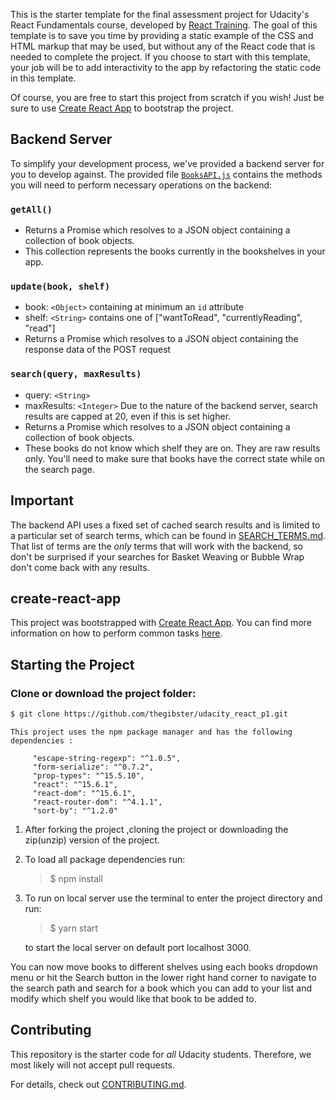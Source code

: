 This is the starter template for the final assessment project for Udacity's React Fundamentals course, developed by [React Training](https://reacttraining.com). The goal of this template is to save you time by providing a static example of the CSS and HTML markup that may be used, but without any of the React code that is needed to complete the project. If you choose to start with this template, your job will be to add interactivity to the app by refactoring the static code in this template.

Of course, you are free to start this project from scratch if you wish! Just be sure to use [Create React App](https://github.com/facebookincubator/create-react-app) to bootstrap the project.

## Backend Server

To simplify your development process, we've provided a backend server for you to develop against. The provided file [`BooksAPI.js`](src/BooksAPI.js) contains the methods you will need to perform necessary operations on the backend:

### `getAll()`
* Returns a Promise which resolves to a JSON object containing a collection of book objects.
* This collection represents the books currently in the bookshelves in your app.

### `update(book, shelf)`
* book: `<Object>` containing at minimum an `id` attribute
* shelf: `<String>` contains one of ["wantToRead", "currentlyReading", "read"]  
* Returns a Promise which resolves to a JSON object containing the response data of the POST request

### `search(query, maxResults)`
* query: `<String>`
* maxResults: `<Integer>` Due to the nature of the backend server, search results are capped at 20, even if this is set higher.
* Returns a Promise which resolves to a JSON object containing a collection of book objects.
* These books do not know which shelf they are on. They are raw results only. You'll need to make sure that books have the correct state while on the search page.

## Important
The backend API uses a fixed set of cached search results and is limited to a particular set of search terms, which can be found in [SEARCH_TERMS.md](SEARCH_TERMS.md). That list of terms are the _only_ terms that will work with the backend, so don't be surprised if your searches for Basket Weaving or Bubble Wrap don't come back with any results. 

## create-react-app

This project was bootstrapped with [Create React App](https://github.com/facebookincubator/create-react-app). You can find more information on how to perform common tasks [here](https://github.com/facebookincubator/create-react-app/blob/master/packages/react-scripts/template/README.md).

## Starting the Project

### Clone or download the project folder:

 ```sh
 $ git clone https://github.com/thegibster/udacity_react_p1.git
 ```

 ```
 This project uses the npm package manager and has the following dependencies :

      "escape-string-regexp": "^1.0.5",
      "form-serialize": "^0.7.2",
      "prop-types": "^15.5.10",
      "react": "^15.6.1",
      "react-dom": "^15.6.1",
      "react-router-dom": "^4.1.1",
      "sort-by": "^1.2.0"
```

1. After forking the project ,cloning the project or downloading the zip(unzip) version of the project.
2. To load all package dependencies run:
     >$ npm install

2. To run on local server use the terminal to enter the project directory and run:

     >$ yarn start

    to start the local server on default port localhost 3000.

You can now move books to different shelves using each books dropdown menu or hit the Search button in the lower right hand corner
to navigate to the search path and search for a book which you can add to your list and modify which shelf you would like that book to be added to.


## Contributing

This repository is the starter code for _all_ Udacity students. Therefore, we most likely will not accept pull requests.

For details, check out [CONTRIBUTING.md](CONTRIBUTING.md).
